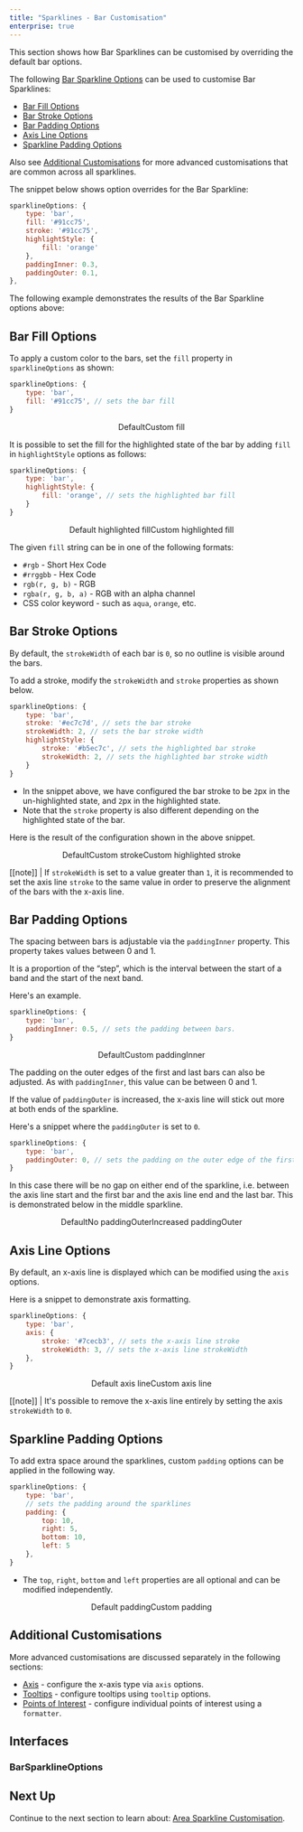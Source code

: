 ```yaml
---
title: "Sparklines - Bar Customisation"
enterprise: true
---
```


This section shows how Bar Sparklines can be customised by overriding the default bar options.

The following [Bar Sparkline Options](/sparklines-bar-customisation/#barsparklineoptions) can be used to customise Bar Sparklines:

- [Bar Fill Options](/sparklines-bar-customisation/#bar-fill-options)
- [Bar Stroke Options](/sparklines-bar-customisation/#bar-stroke-options)
- [Bar Padding Options](/sparklines-bar-customisation/#bar-padding-options)
- [Axis Line Options](/sparklines-bar-customisation/#axis-line-options)
- [Sparkline Padding Options](/sparklines-bar-customisation/#sparkline-padding-options)

Also see [Additional Customisations](/sparklines-bar-customisation/#additional-customisations) for more advanced
customisations that are common across all sparklines.

The snippet below shows option overrides for the Bar Sparkline:

```js
sparklineOptions: {
    type: 'bar',
    fill: '#91cc75',
    stroke: '#91cc75',
    highlightStyle: {
        fill: 'orange'
    },
    paddingInner: 0.3,
    paddingOuter: 0.1,
},
```

The following example demonstrates the results of the Bar Sparkline options above:

<grid-example title='Bar Sparkline Customisation' name='bar-sparkline-customisation' type='generated' options='{ "enterprise": true, "exampleHeight": 585, "modules": ["clientside", "sparklines"] }'></grid-example>

## Bar Fill Options

To apply a custom color to the bars, set the `fill` property in `sparklineOptions` as shown:

```js
sparklineOptions: {
    type: 'bar',
    fill: '#91cc75', // sets the bar fill
}
```

<div style="display: flex; justify-content: center;">
    <image-caption src="resources/default.png" alt="Bar fill default" width="250px" constrained="true">Default</image-caption>
    <image-caption src="resources/custom-fill.png" alt="Bar fill customisation" width="250px" constrained="true">Custom fill</image-caption>
</div>

It is possible to set the fill for the highlighted state of the bar by adding `fill` in `highlightStyle` options as follows:

```js
sparklineOptions: {
    type: 'bar',
    highlightStyle: {
        fill: 'orange', // sets the highlighted bar fill
    }
}
```

<div style="display: flex; justify-content: center;">
    <image-caption src="resources/default-highlighted.png" alt="Highlighted Bar fill default" width="250px" constrained="true">Default highlighted fill</image-caption>
    <image-caption src="resources/custom-highlighted-fill.png" alt="Highlighted Bar fill customisation" width="250px" constrained="true">Custom highlighted fill</image-caption>
</div>

The given `fill` string can be in one of the following formats:
- `#rgb` - Short Hex Code
- `#rrggbb` - Hex Code
- `rgb(r, g, b)` - RGB
- `rgba(r, g, b, a)` - RGB with an alpha channel
- CSS color keyword - such as `aqua`, `orange`, etc.

## Bar Stroke Options

By default, the `strokeWidth` of each bar is `0`, so no outline is visible around the bars.

To add a stroke, modify the `strokeWidth` and `stroke` properties as shown below.

```js
sparklineOptions: {
    type: 'bar',
    stroke: '#ec7c7d', // sets the bar stroke
    strokeWidth: 2, // sets the bar stroke width
    highlightStyle: {
        stroke: '#b5ec7c', // sets the highlighted bar stroke
        strokeWidth: 2, // sets the highlighted bar stroke width
    }
}
```

- In the snippet above, we have configured the bar stroke to be `2`px in the un-highlighted state, and `2`px in the highlighted state.
- Note that the `stroke` property is also different depending on the highlighted state of the bar.

Here is the result of the configuration shown in the above snippet.

<div style="display: flex; justify-content: center;">
    <image-caption src="resources/default.png" alt="Stroke default" width="250px" constrained="true">Default</image-caption>
    <image-caption src="resources/custom-stroke.png" alt="Stroke customisation" width="250px" constrained="true">Custom stroke</image-caption>
    <image-caption src="resources/custom-highlighted-stroke.png" alt="Stroke customisation for highlighted state" width="250px" constrained="true">Custom highlighted stroke</image-caption>
</div>

[[note]]
| If `strokeWidth` is set to a value greater than `1`, it is recommended to set the axis line `stroke` to the same value in order to preserve the alignment of the bars with the x-axis line.

## Bar Padding Options

The spacing between bars is adjustable via the `paddingInner` property. This property takes values between 0 and 1.

It is a proportion of the “step”, which is the interval between the start of a band and the start of the next band.

Here's an example.

```js
sparklineOptions: {
    type: 'bar',
    paddingInner: 0.5, // sets the padding between bars.
}
```

<div style="display: flex; justify-content: center;">
    <image-caption src="resources/default.png" alt="Bar padding default" width="250px" constrained="true">Default</image-caption>
    <image-caption src="resources/custom-padding-inner.png" alt="PaddingInner customisation" width="250px" constrained="true">Custom paddingInner</image-caption>
</div>

The padding on the outer edges of the first and last bars can also be adjusted. As with `paddingInner`, this value can be between 0 and 1.

If the value of `paddingOuter` is increased, the x-axis line will stick out more at both ends of the sparkline.

Here's a snippet where the `paddingOuter` is set to `0`.

```js
sparklineOptions: {
    type: 'bar',
    paddingOuter: 0, // sets the padding on the outer edge of the first and last bars.
}
```

In this case there will be no gap on either end of the sparkline, i.e. between the axis line start and the first bar and the axis line end and the last bar.
This is demonstrated below in the middle sparkline.

<div style="display: flex; justify-content: center;">
    <image-caption src="resources/default.png" alt="bar padding default" width="250px" constrained="true">Default</image-caption>
    <image-caption src="resources/custom-padding-outer.png" alt="PaddingOuter customisation" width="250px" constrained="true">No paddingOuter</image-caption>
    <image-caption src="resources/custom-padding-outer-2.png" alt="PaddingOuter customisation" width="250px" constrained="true">Increased paddingOuter</image-caption>
</div>

## Axis Line Options

By default, an x-axis line is displayed which can be modified using the `axis` options.

Here is a snippet to demonstrate axis formatting.

```js
sparklineOptions: {
    type: 'bar',
    axis: {
        stroke: '#7cecb3', // sets the x-axis line stroke
        strokeWidth: 3, // sets the x-axis line strokeWidth
    },
}
```

<div style="display: flex; justify-content: center;">
    <image-caption src="resources/default.png" alt="Axis line default" width="250px" constrained="true">Default axis line</image-caption>
    <image-caption src="resources/custom-axis.png" alt="Axis line customisation" width="250px" constrained="true">Custom axis line</image-caption>
</div>

[[note]]
| It's possible to remove the x-axis line entirely by setting the axis `strokeWidth` to `0`.

## Sparkline Padding Options

To add extra space around the sparklines, custom `padding` options can be applied in the following way.

```js
sparklineOptions: {
    type: 'bar',
    // sets the padding around the sparklines
    padding: {
        top: 10,
        right: 5,
        bottom: 10,
        left: 5
    },
}
```

- The `top`, `right`, `bottom` and `left` properties are all optional and can be modified independently.

<div style="display: flex; justify-content: center;">
    <image-caption src="resources/default-padding.png" alt="Padding customisation" width="250px" constrained="true">Default padding</image-caption>
    <image-caption src="resources/custom-padding.png" alt="Padding customisation" width="250px" constrained="true">Custom padding</image-caption>
</div>

## Additional Customisations

More advanced customisations are discussed separately in the following sections:

- [Axis](/sparklines-axis-types/) - configure the x-axis type via `axis` options.
- [Tooltips](/sparklines-tooltips/) - configure tooltips using `tooltip` options.
- [Points of Interest](/sparklines-points-of-interest/) - configure individual points of interest using a `formatter`.

## Interfaces

### BarSparklineOptions
<!--
<interface-documentation interfaceName='BarSparklineOptions' overrideSrc='sparklines-bar-customisation/resources/bar-sparkline-api.json'></interface-documentation>

### SparklineAxisOptions

<api-documentation source='sparklines-bar-customisation/resources/bar-sparkline-api.json' section='SparklineAxisOptions'></api-documentation> -->

## Next Up

Continue to the next section to learn about: [Area Sparkline Customisation](/sparklines-area-customisation/).
